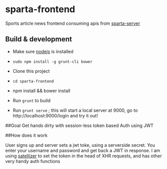 # sparta-frontend

Sports article news frontend consuming apis from [sparta-server](https://github.com/dbajpeyi/sparta-server)

## Build & development

- Make sure [nodejs](https://nodejs.org/en/download/) is installed

- `sudo npm install -g grunt-cli bower`

- Clone this project

- `cd sparta-frontend`    

- npm install  && bower install

- Run `grunt` to build 

- Run `grunt serve` ; this will start a local server at 9000, go to http://localhost:9000/login and try it out!


##Goal
Get hands dirty with session-less token based Auth using JWT

##How does it work

User signs up and server sets a jwt toke, using a serverside secret. You enter your username and password and get back a JWT in response.
I am using [satellizer](https://github.com/sahat/satellizer) to set the token in the head of XHR requests, and has other very handy auth functions 
